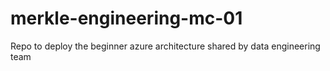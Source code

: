 # merkle-engineering-mc-01
Repo to deploy the beginner azure architecture shared by data engineering team
